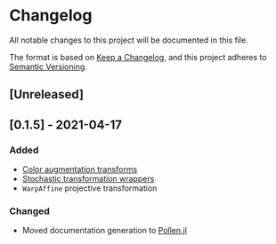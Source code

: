 

# Changelog
All notable changes to this project will be documented in this file.

The format is based on [Keep a Changelog](https://keepachangelog.com/en/1.0.0/),
and this project adheres to [Semantic Versioning](https://semver.org/spec/v2.0.0.html).

## [Unreleased]

## [0.1.5] - 2021-04-17

### Added
- [Color augmentation transforms](https://lorenzoh.github.io/DataAugmentation.jl/dev/docs/literate/colortransforms.md.html)
- [Stochastic transformation wrappers](https://lorenzoh.github.io/DataAugmentation.jl/dev/docs/literate/stochastic.md.html)
- `WarpAffine` projective transformation

### Changed
- Moved documentation generation to [Pollen.jl](https://github.com/lorenzoh/Pollen.jl)
